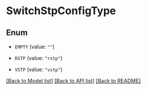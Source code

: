 # SwitchStpConfigType

## Enum


* `EMPTY` (value: `""`)

* `RSTP` (value: `"rstp"`)

* `VSTP` (value: `"vstp"`)


[[Back to Model list]](../README.md#documentation-for-models) [[Back to API list]](../README.md#documentation-for-api-endpoints) [[Back to README]](../README.md)


